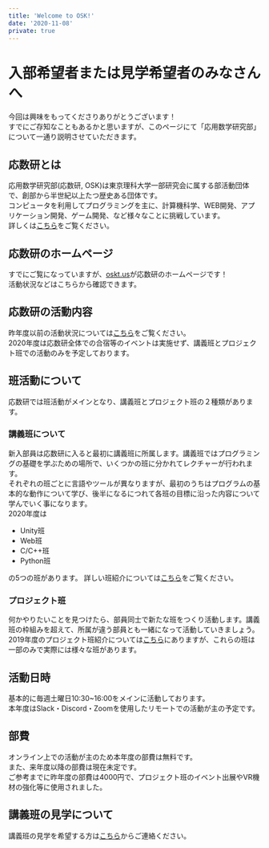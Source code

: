 ```yaml
---
title: 'Welcome to OSK!'
date: '2020-11-08'
private: true
---
```


# 入部希望者または見学希望者のみなさんへ
今回は興味をもってくださりありがとうございます！  
すでにご存知なこともあるかと思いますが、このページにて「応用数学研究部」について一通り説明させていただきます。

## 応数研とは
応用数学研究部(応数研, OSK)は東京理科大学一部研究会に属する部活動団体で、創部から半世紀以上たつ歴史ある団体です。  
コンピュータを利用してプログラミングを主に、計算機科学、WEB開発、アプリケーション開発、ゲーム開発、など様々なことに挑戦しています。  
詳しくは[こちら](/about)をご覧ください。

## 応数研のホームページ
すでにご覧になっていますが、[oskt.us](https://oskt.us/)が応数研のホームページです！  
活動状況などはこちらから確認できます。

## 応数研の活動内容
昨年度以前の活動状況については[こちら](/schedule)をご覧ください。  
2020年度は応数研全体での合宿等のイベントは実施せず、講義班とプロジェクト班での活動のみを予定しております。

## 班活動について
応数研では班活動がメインとなり、講義班とプロジェクト班の２種類があります。  

### 講義班について
新入部員は応数研に入ると最初に講義班に所属します。講義班ではプログラミングの基礎を学ぶための場所で、いくつかの班に分かれてレクチャーが行われます。  
それぞれの班ごとに言語やツールが異なりますが、最初のうちはプログラムの基本的な動作について学び、後半になるにつれて各班の目標に沿った内容について学んでいく事になります。  
2020年度は

- Unity班
- Web班
- C/C++班
- Python班  

の5つの班があります。
詳しい班紹介については[こちら](/articles/2020/lecture)をご覧ください。

### プロジェクト班
何かやりたいことを見つけたら、部員同士で新たな班をつくり活動します。講義班の枠組みを超えて、所属が違う部員とも一緒になって活動していきましょう。  
2019年度のプロジェクト班紹介については[こちら](/articles/2019/project)にありますが、これらの班は一部のみで実際には様々な班があります。

## 活動日時
基本的に毎週土曜日10:30~16:00をメインに活動しております。  
本年度はSlack・Discord・Zoomを使用したリモートでの活動が主の予定です。  

## 部費
オンライン上での活動が主のため本年度の部費は無料です。  
また、来年度以降の部費は現在未定です。  
ご参考までに昨年度の部費は4000円で、プロジェクト班のイベント出展やVR機材の強化等に使用されました。  

## 講義班の見学について
講義班の見学を希望する方は[こちら](/contact)からご連絡ください。
